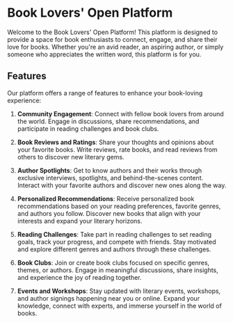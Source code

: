 
# Book Lovers' Open Platform

Welcome to the Book Lovers' Open Platform! This platform is designed to provide a space for book enthusiasts to connect, engage, and share their love for books. Whether you're an avid reader, an aspiring author, or simply someone who appreciates the written word, this platform is for you.

## Features

Our platform offers a range of features to enhance your book-loving experience:

1. **Community Engagement**: Connect with fellow book lovers from around the world. Engage in discussions, share recommendations, and participate in reading challenges and book clubs.

2. **Book Reviews and Ratings**: Share your thoughts and opinions about your favorite books. Write reviews, rate books, and read reviews from others to discover new literary gems.

3. **Author Spotlights**: Get to know authors and their works through exclusive interviews, spotlights, and behind-the-scenes content. Interact with your favorite authors and discover new ones along the way.

4. **Personalized Recommendations**: Receive personalized book recommendations based on your reading preferences, favorite genres, and authors you follow. Discover new books that align with your interests and expand your literary horizons.

5. **Reading Challenges**: Take part in reading challenges to set reading goals, track your progress, and compete with friends. Stay motivated and explore different genres and authors through these challenges.

6. **Book Clubs**: Join or create book clubs focused on specific genres, themes, or authors. Engage in meaningful discussions, share insights, and experience the joy of reading together.

7. **Events and Workshops**: Stay updated with literary events, workshops, and author signings happening near you or online. Expand your knowledge, connect with experts, and immerse yourself in the world of books.
